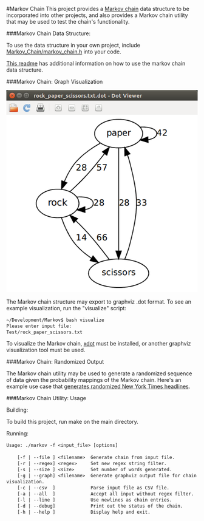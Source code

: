 #Markov Chain
This project provides a [Markov chain](https://en.wikipedia.org/wiki/Markov_chain) data structure to be
incorporated into other projects, and also provides a Markov chain utility that may be used to test the chain's functionality.

###Markov Chain Data Structure:

To use the data structure in your own project, include
[Markov_Chain/markov_chain.h](https://github.com/sjsimps/Markov-Chain/blob/master/Markov_Chain/markov_chain.h)
into your code.

[This readme](https://github.com/sjsimps/Markov-Chain/blob/master/Markov_Chain/README.md) has additional information on how to use the markov chain data structure.

###Markov Chain: Graph Visualization

![alt_tag](https://github.com/sjsimps/Markov-Chain/blob/master/Test/rock_paper_scissors.png)

The Markov chain structure may export to graphviz .dot format. To see an example visualization, run the "visualize" script:
```
~/Development/Markov$ bash visualize
Please enter input file:
Test/rock_paper_scissors.txt
```

To visualize the Markov chain, [xdot](https://apps.ubuntu.com/cat/applications/natty/xdot/) must be
installed, or another graphviz visualization tool must be used.

###Markov Chain: Randomized Output

The Markov chain utility may be used to generate a randomized sequence of data given the probability mappings
of the Markov chain. Here's an example use case that [generates randomized New York Times headlines](https://github.com/sjsimps/NY-Times-Headline-Generator).

###Markov Chain Utility: Usage

Building:

To build this project, run make on the main directory.

Running:
```
Usage: ./markov -f <input_file> [options]

    [-f | --file ] <filename>  Generate chain from input file.
    [-r | --regex] <regex>     Set new regex string filter.
    [-s | --size ] <size>      Set number of words generated.
    [-g | --graph] <filename>  Generate graphviz output file for chain visualization.
    [-c | --csv  ]             Parse input file as CSV file.
    [-a | --all  ]             Accept all input without regex filter.
    [-l | --line ]             Use newlines as chain entries.
    [-d | --debug]             Print out the status of the chain.
    [-h | --help ]             Display help and exit.
```
